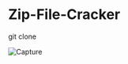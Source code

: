 # Zip-File-Cracker

git clone 

![Capture](https://user-images.githubusercontent.com/80369654/110561972-a4dad300-8116-11eb-900d-7d4be92263a3.PNG)
